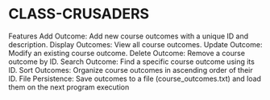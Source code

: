 # CLASS-CRUSADERS
Features
Add Outcome: Add new course outcomes with a unique ID and description.
Display Outcomes: View all course outcomes.
Update Outcome: Modify an existing course outcome.
Delete Outcome: Remove a course outcome by ID.
Search Outcome: Find a specific course outcome using its ID.
Sort Outcomes: Organize course outcomes in ascending order of their ID.
File Persistence: Save outcomes to a file (course_outcomes.txt) and load them on the next program execution
